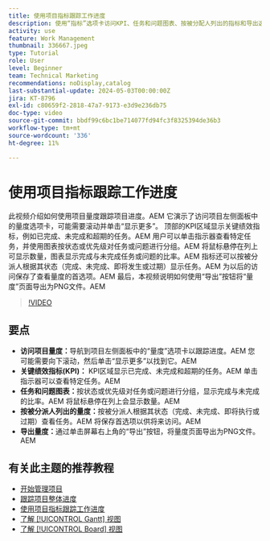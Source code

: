 ```yaml
---
title: 使用项目指标跟踪工作进度
description: 使用“指标”选项卡访问KPI、任务和问题图表、按被分配人列出的指标和导出选项，以便有效监控进度，从而跟踪Workfront中的项目性能。
activity: use
feature: Work Management
thumbnail: 336667.jpeg
type: Tutorial
role: User
level: Beginner
team: Technical Marketing
recommendations: noDisplay,catalog
last-substantial-update: 2024-05-03T00:00:00Z
jira: KT-8796
exl-id: c80659f2-2818-47a7-9173-e3d9e236db75
doc-type: video
source-git-commit: bbdf99c6bc1be714077fd94fc3f8325394de36b3
workflow-type: tm+mt
source-wordcount: '336'
ht-degree: 11%

---
```


# 使用项目指标跟踪工作进度

此视频介绍如何使用项目量度跟踪项目进度。&#x200B;AEM 它演示了访问项目左侧面板中的量度选项卡，可能需要滚动并单击“显示更多”。 顶部的KPI区域显示关键绩效指标，例如已完成、未完成和超期的任务。&#x200B;AEM 用户可以单击指示器查看特定任务，并使用图表按状态或优先级对任务或问题进行分组。&#x200B;AEM 将鼠标悬停在列上可显示数量，图表显示完成与未完成任务或问题的比率。&#x200B;AEM 指标还可以按被分派人根据其状态（完成、未完成、即将发生或过期）显示任务。&#x200B;AEM 为以后的访问保存了查看量度的首选项。&#x200B;AEM 最后，本视频说明如何使用“导出”按钮将“量度”页面导出为PNG文件。&#x200B;AEM


>[!VIDEO](https://video.tv.adobe.com/v/336667/?quality=12&learn=on&enablevpops=1)

## 要点

* **访问项目量度：**&#x200B;导航到项目左侧面板中的“量度”选项卡以跟踪进度。&#x200B;AEM 您可能需要向下滚动，然后单击“显示更多”以找到它。&#x200B;AEM
* **关键绩效指标(KPI)：** KPI区域显示已完成、未完成和超期的任务。&#x200B;AEM 单击指示器可以查看特定任务。&#x200B;AEM
* **任务和问题图表：**&#x200B;按状态或优先级对任务或问题进行分组，显示完成与未完成的比率。&#x200B;AEM 将鼠标悬停在列上会显示数量。&#x200B;AEM
* **按被分派人列出的量度：**&#x200B;按被分派人根据其状态（完成、未完成、即将执行或过期）查看任务。&#x200B;AEM 将保存首选项以供将来访问。&#x200B;AEM
* **导出量度：**&#x200B;通过单击屏幕右上角的“导出”按钮，将量度页面导出为PNG文件。&#x200B;AEM



## 有关此主题的推荐教程

* [开始管理项目](/help/manage-work/projects/getting-started-manage-a-project.md)
* [跟踪项目整体进度](/help/manage-work/projects/track-overall-project-progress.md)
* [使用项目指标跟踪工作进度](/help/manage-work/projects/track-work-progress-with-project-metrics.md)
* [了解 [!UICONTROL Gantt] 视图](/help/manage-work/projects/understand-the-gantt-view.md)
* [了解 [!UICONTROL Board] 视图](/help/manage-work/projects/understand-the-board-view.md)
